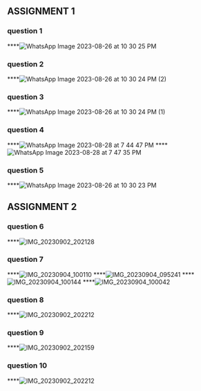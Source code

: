 ## ASSIGNMENT 1

### question 1
****![WhatsApp Image 2023-08-26 at 10 30 25 PM](https://github.com/zoni2004/PF-FALL-23/assets/142867557/bec04e95-1a3b-4028-8ca8-f46eba7a3939)

### question 2
****![WhatsApp Image 2023-08-26 at 10 30 24 PM (2)](https://github.com/zoni2004/PF-FALL-23/assets/142867557/10f5f1c2-73f4-4c38-ae67-a968ee9448a8)

### question 3
****![WhatsApp Image 2023-08-26 at 10 30 24 PM (1)](https://github.com/zoni2004/PF-FALL-23/assets/142867557/88ffd2e7-73c4-4125-9edb-c5ee64e1264d)

### question 4
****![WhatsApp Image 2023-08-28 at 7 44 47 PM](https://github.com/zoni2004/PF-FALL-23/assets/142867557/f7431045-7fb7-4cf0-8232-dfed5f48c9b7)
****![WhatsApp Image 2023-08-28 at 7 47 35 PM](https://github.com/zoni2004/PF-FALL-23/assets/142867557/1e5a0a11-7b92-42f3-a35e-a72f51d5715b)

### question 5
****![WhatsApp Image 2023-08-26 at 10 30 23 PM](https://github.com/zoni2004/PF-FALL-23/assets/142867557/78a3c588-721e-4926-920e-79f77497f91c)

## ASSIGNMENT 2
### question 6
****![IMG_20230902_202128](https://github.com/zoni2004/PF-FALL-23/assets/142867557/3f052b6d-50ad-440f-a6aa-08ed6fc2e87f)

### question 7
****![IMG_20230904_100110](https://github.com/zoni2004/PF-FALL-23/assets/142867557/0a1dae1e-c60a-4233-b8aa-78b27a20aa99)
****![IMG_20230904_095241](https://github.com/zoni2004/PF-FALL-23/assets/142867557/094c517a-8ec4-4072-b35f-0ca6c108f00b)
****![IMG_20230904_100144](https://github.com/zoni2004/PF-FALL-23/assets/142867557/e9363cf4-2f95-462d-a434-965e9ddf28b1)
****![IMG_20230904_100042](https://github.com/zoni2004/PF-FALL-23/assets/142867557/056b004a-4578-4a16-90d3-5c5a6c0f7160)

### question 8
****![IMG_20230902_202212](https://github.com/zoni2004/PF-FALL-23/assets/142867557/750fb935-baf9-4e12-83c2-41fb6186faba)

### question 9
****![IMG_20230902_202159](https://github.com/zoni2004/PF-FALL-23/assets/142867557/0568222c-0709-410f-8a8e-eeb9dcfc34f6)

### question 10
****![IMG_20230902_202212](https://github.com/zoni2004/PF-FALL-23/assets/142867557/18fd9901-043f-4382-ab30-84e3fd2a6762)


